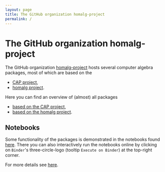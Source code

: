 ```yaml
---
layout: page
title: The GitHub organization homalg-project
permalink: /
---
```


# The GitHub organization homalg-project

The GitHub organization [homalg-project](https://github.com/homalg-project/) hosts several computer algebra packages, most of which are based on the

* [CAP project](/docs/CAP_project/),
* [homalg project](/docs/homalg_project/).

Here you can find an overview of (almost) all packages

* [based on the CAP project](/docs/CAP_project-based/),
* [based on the homalg project](/docs/homalg_project-based/).

## Notebooks

Some functionality of the packages is demonstrated in the notebooks found [here](https://nbviewer.jupyter.org/github/homalg-project/CapAndHomalgNotebooks/tree/master/). There you can also interactively run the notebooks online by clicking on `Binder`'s three-circle-logo (tooltip `Execute on Binder`) at the top-right corner.

For more details see [here](/docs/notebooks).
